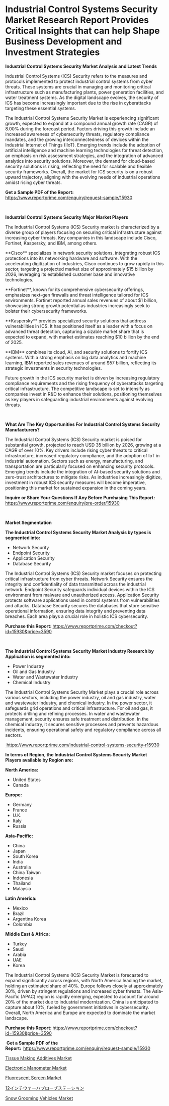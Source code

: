 <p><h1>Industrial Control Systems Security Market Research Report Provides Critical Insights that can help Shape Business Development and Investment Strategies</h1></p><p><strong>Industrial Control Systems Security Market Analysis and Latest Trends</strong></p>
<p><p>Industrial Control Systems (ICS) Security refers to the measures and protocols implemented to protect industrial control systems from cyber threats. These systems are crucial in managing and monitoring critical infrastructure such as manufacturing plants, power generation facilities, and water treatment systems. As the digital landscape evolves, the security of ICS has become increasingly important due to the rise in cyberattacks targeting these essential systems.</p><p>The Industrial Control Systems Security Market is experiencing significant growth, expected to expand at a compound annual growth rate (CAGR) of 8.00% during the forecast period. Factors driving this growth include an increased awareness of cybersecurity threats, regulatory compliance mandates, and the growing interconnectedness of devices within the Industrial Internet of Things (IIoT). Emerging trends include the adoption of artificial intelligence and machine learning technologies for threat detection, an emphasis on risk assessment strategies, and the integration of advanced analytics into security solutions. Moreover, the demand for cloud-based security solutions is rising, reflecting the need for scalable and flexible security frameworks. Overall, the market for ICS security is on a robust upward trajectory, aligning with the evolving needs of industrial operations amidst rising cyber threats.</p></p>
<p><strong>Get a Sample PDF of the Report:&nbsp;</strong> <a href="https://www.reportprime.com/enquiry/request-sample/15930">https://www.reportprime.com/enquiry/request-sample/15930</a></p>
<p>&nbsp;</p>
<p><strong>Industrial Control Systems Security Major Market Players</strong></p>
<p><p>The Industrial Control Systems (ICS) Security market is characterized by a diverse group of players focusing on securing critical infrastructure against increasing cyber threats. Key companies in this landscape include Cisco, Fortinet, Kaspersky, and IBM, among others.</p><p>**Cisco** specializes in network security solutions, integrating robust ICS protections into its networking hardware and software. With the accelerating digitization of industries, Cisco continues to grow rapidly in this sector, targeting a projected market size of approximately $15 billion by 2026, leveraging its established customer base and innovative technologies.</p><p>**Fortinet**, known for its comprehensive cybersecurity offerings, emphasizes next-gen firewalls and threat intelligence tailored for ICS environments. Fortinet reported annual sales revenues of about $1 billion, showcasing strong growth potential as industries increasingly seek to bolster their cybersecurity frameworks.</p><p>**Kaspersky** provides specialized security solutions that address vulnerabilities in ICS. It has positioned itself as a leader with a focus on advanced threat detection, capturing a sizable market share that is expected to expand, with market estimates reaching $10 billion by the end of 2025.</p><p>**IBM** combines its cloud, AI, and security solutions to fortify ICS systems. With a strong emphasis on big data analytics and machine learning, IBM reported sales revenues of around $57 billion, reflecting its strategic investments in security technologies.</p><p>Future growth in the ICS security market is driven by increasing regulatory compliance requirements and the rising frequency of cyberattacks targeting critical infrastructure. The competitive landscape is set to intensify as companies invest in R&D to enhance their solutions, positioning themselves as key players in safeguarding industrial environments against evolving threats.</p></p>
<p>&nbsp;</p>
<p><strong>What Are The Key Opportunities For Industrial Control Systems Security Manufacturers?</strong></p>
<p><p>The Industrial Control Systems (ICS) Security market is poised for substantial growth, projected to reach USD 35 billion by 2026, growing at a CAGR of over 10%. Key drivers include rising cyber threats to critical infrastructure, increased regulatory compliance, and the adoption of IoT in industrial automation. Sectors such as energy, manufacturing, and transportation are particularly focused on enhancing security protocols. Emerging trends include the integration of AI-based security solutions and zero-trust architectures to mitigate risks. As industries increasingly digitize, investment in robust ICS security measures will become imperative, positioning this market for sustained expansion in the coming years.</p></p>
<p><strong>Inquire or Share Your Questions If Any Before Purchasing This Report:</strong> <a href="https://www.reportprime.com/enquiry/pre-order/15930">https://www.reportprime.com/enquiry/pre-order/15930</a></p>
<p>&nbsp;</p>
<p><strong>Market Segmentation</strong></p>
<p><strong>The Industrial Control Systems Security Market Analysis by types is segmented into:</strong></p>
<p><ul><li>Network Security</li><li>Endpoint Security</li><li>Application Security</li><li>Database Security</li></ul></p>
<p><p>The Industrial Control Systems (ICS) Security market focuses on protecting critical infrastructure from cyber threats. Network Security ensures the integrity and confidentiality of data transmitted across the industrial network. Endpoint Security safeguards individual devices within the ICS environment from malware and unauthorized access. Application Security protects software applications used in control systems from vulnerabilities and attacks. Database Security secures the databases that store sensitive operational information, ensuring data integrity and preventing data breaches. Each area plays a crucial role in holistic ICS cybersecurity.</p></p>
<p><strong>Purchase this Report:&nbsp;</strong><a href="https://www.reportprime.com/checkout?id=15930&price=3590">https://www.reportprime.com/checkout?id=15930&price=3590</a></p>
<p>&nbsp;</p>
<p><strong>The Industrial Control Systems Security Market Industry Research by Application is segmented into:</strong></p>
<p><ul><li>Power Industry</li><li>Oil and Gas Industry</li><li>Water and Wastewater Industry</li><li>Chemical Industry</li></ul></p>
<p><p>The Industrial Control Systems Security Market plays a crucial role across various sectors, including the power industry, oil and gas industry, water and wastewater industry, and chemical industry. In the power sector, it safeguards grid operations and critical infrastructure. For oil and gas, it protects drilling and refining processes. In water and wastewater management, security ensures safe treatment and distribution. In the chemical industry, it secures sensitive processes and prevents hazardous incidents, ensuring operational safety and regulatory compliance across all sectors.</p></p>
<p><a href="https://www.reportprime.com/industrial-control-systems-security-r15930">&nbsp;https://www.reportprime.com/industrial-control-systems-security-r15930</a></p>
<p><strong>In terms of Region, the Industrial Control Systems Security Market Players available by Region are:</strong></p>
<p>
    <p> <strong> North America: </strong>
        <ul>
            <li>United States</li>
            <li>Canada</li>
        </ul>
        </p> 
    <p> <strong> Europe: </strong>
        <ul>
            <li>Germany</li>
            <li>France</li>
            <li>U.K.</li>
            <li>Italy</li>
            <li>Russia</li>
        </ul>
        </p> 
    <p> <strong> Asia-Pacific: </strong>
        <ul>
            <li>China</li>
            <li>Japan</li>
            <li>South Korea</li>
            <li>India</li>
            <li>Australia</li>
            <li>China Taiwan</li>
            <li>Indonesia</li>
            <li>Thailand</li>
            <li>Malaysia</li>
        </ul>
        </p> 
    <p> <strong> Latin America: </strong>
        <ul>
            <li>Mexico</li>
            <li>Brazil</li>
            <li>Argentina Korea</li>
            <li>Colombia</li>
        </ul>
        </p> 
    <p> <strong> Middle East & Africa: </strong>
        <ul>
            <li>Turkey</li>
            <li>Saudi</li>
            <li>Arabia</li>
            <li>UAE</li>
            <li>Korea</li>
        </ul>
    </p>
    </p>
<p><p>The Industrial Control Systems (ICS) Security Market is forecasted to expand significantly across regions, with North America leading the market, holding an estimated share of 40%. Europe follows closely at approximately 30%, driven by stringent regulations and increased cyber threats. The Asia-Pacific (APAC) region is rapidly emerging, expected to account for around 20% of the market due to industrial modernization. China is anticipated to capture about 10%, fueled by government initiatives in cybersecurity. Overall, North America and Europe are expected to dominate the market landscape.</p></p>
<p><strong>Purchase this Report: </strong><a href="https://www.reportprime.com/checkout?id=15930&price=3590">https://www.reportprime.com/checkout?id=15930&price=3590</a></p>
<p>&nbsp;<strong>Get a Sample PDF of the Report:&nbsp;&nbsp;</strong><a href="https://www.reportprime.com/enquiry/request-sample/15930">https://www.reportprime.com/enquiry/request-sample/15930</a></p>
<p><strong></strong></p>
<p><p><a href="https://medium.com/@henrykihn_12939/global-tissue-making-additives-market-analysis-trends-forecasts-and-growth-opportunities-300c00185f56">Tissue Making Additives Market</a></p><p><a href="https://www.linkedin.com/pulse/how-electronic-manometer-market-changing-from-2024-2031-4w9le?trackingId=HlGkFnhdQ8O8sBA04Iey9g%3D%3D">Electronic Manometer Market</a></p><p><a href="https://www.linkedin.com/pulse/what-emerging-market-trends-fluorescent-screen-detailed-overview-d8jnc?trackingId=nJeBVbyaQeeMAgoph6uGoA%3D%3D">Fluorescent Screen Market</a></p><p><a href="https://medium.com/@melliestracke2023/12-inch-wafer-probe-station-market-%E3%81%AE%E3%82%B0%E3%83%AD%E3%83%BC%E3%83%90%E3%83%AB%E5%B8%82%E5%A0%B4%E6%A6%82%E8%A6%81%E3%81%AF-%E4%B8%96%E7%95%8C%E3%81%8A%E3%82%88%E3%81%B3%E4%B8%BB%E8%A6%81%E5%B8%82%E5%A0%B4%E3%81%AB%E3%81%8A%E3%81%91%E3%82%8B%E6%A5%AD%E7%95%8C%E3%81%AB%E5%BD%B1%E9%9F%BF%E3%82%92%E4%B8%8E%E3%81%88%E3%82%8B%E4%B8%BB%E8%A6%81%E3%81%AA%E3%83%88%E3%83%AC%E3%83%B3%E3%83%89%E3%81%AB%E3%81%A4%E3%81%84%E3%81%A6-%E7%8B%AC%E8%87%AA%E3%81%AE%E8%A6%96%E7%82%B9%E3%82%92%E6%8F%90%E4%BE%9B%E3%81%97%E3%81%BE%E3%81%99-83b8dda1e442">12インチウェーハプローブステーション</a></p><p><a href="https://issuu.com/reportprime-2/docs/snow-grooming-vehicles-market-size-_31489c23805f83">Snow Grooming Vehicles Market</a></p></p>